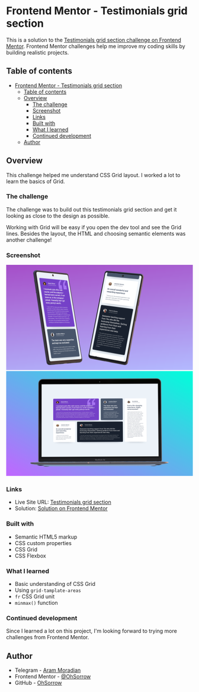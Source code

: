 # Frontend Mentor - Testimonials grid section

This is a solution to the [Testimonials grid section challenge on Frontend Mentor](https://www.frontendmentor.io/challenges/testimonials-grid-section-Nnw6J7Un7/hub/testimonials-grid-section-s_DwZxn221). Frontend Mentor challenges help me improve my coding skills by building realistic projects.

## Table of contents

- [Frontend Mentor - Testimonials grid section](#frontend-mentor---testimonials-grid-section)
  - [Table of contents](#table-of-contents)
  - [Overview](#overview)
    - [The challenge](#the-challenge)
    - [Screenshot](#screenshot)
    - [Links](#links)
    - [Built with](#built-with)
    - [What I learned](#what-i-learned)
    - [Continued development](#continued-development)
  - [Author](#author)

## Overview

This challenge helped me understand CSS Grid layout. I worked a lot to learn the basics of Grid.

### The challenge

The challenge was to build out this testimonials grid section and get it looking as close to the design as possible.

Working with Grid will be easy if you open the dev tool and see the Grid lines. Besides the layout, the HTML and choosing semantic elements was another challenge!

### Screenshot

![Mobile Preview](./screenshots/mobile.png)
![Desktop Preview](./screenshots/desktop.png)

### Links

- Live Site URL: [Testimonials grid section](https://ohsorrow.github.io/)
- Solution: [Solution on Frontend Mentor]()

### Built with

- Semantic HTML5 markup
- CSS custom properties
- CSS Grid
- CSS Flexbox

### What I learned

- Basic understanding of CSS Grid
- Using `grid-tamplate-areas`
- `fr` CSS Grid unit
- `minmax()` function

### Continued development

Since I learned a lot on this project, I'm looking forward to trying more challenges from Frontend Mentor.

## Author

- Telegram - [Aram Moradian](https://t.me/OhSorrow)
- Frontend Mentor - [@OhSorrow](https://www.frontendmentor.io/profile/OhSorrow)
- GitHub - [OhSorrow](https://github.com/OhSorrow)
